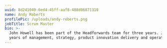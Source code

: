 ```yaml
---
uuid: 8d241049-6ed4-45ff-aaf8-488d06871310
name: Andy Roberts
profilePic: /uploads/andy-roberts.png
jobTitle: Scrum Master
bio: >-
  John Howell has been part of the Headforwards team for three years. John is an accomplished Senior Executive with over 18
  years of management, strategy, product innovation delivery and operational experience in IT e-commerce.
---
```


